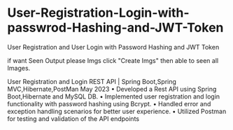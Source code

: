# User-Registration-Login-with-passwrod-Hashing-and-JWT-Token
User Registration and User Login with Password Hashing and JWT Token

if want Seen Output please  Imgs click  "Create Imgs" then able to seen all Images.

User Registration and Login REST API | Spring Boot,Spring MVC,Hibernate,PostMan May 2023
• Developed a Rest API using Spring Boot,Hibernate and MySQL DB.
• Implemented user registration and login functionality with password hashing using Bcrypt.
• Handled error and exception handling scenarios for better user experience.
• Utilized Postman for testing and validation of the API endpoints
